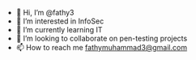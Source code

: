 - 👋 Hi, I’m @fathy3
- 👀 I’m interested in InfoSec
- 🌱 I’m currently learning IT
- 💞️ I’m looking to collaborate on pen-testing projects
- 📫 How to reach me fathymuhammad3@gmail.com

<!---
fathy3/fathy3 is a ✨ special ✨ repository because its `README.md` (this file) appears on your GitHub profile.
You can click the Preview link to take a look at your changes.
--->
